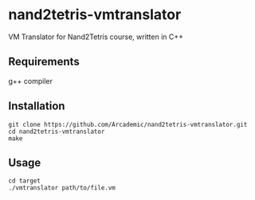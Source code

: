 # nand2tetris-vmtranslator
VM Translator for Nand2Tetris course, written in C++

## Requirements
g++ compiler

## Installation
```
git clone https://github.com/Arcademic/nand2tetris-vmtranslator.git
cd nand2tetris-vmtranslator
make
```

## Usage
```
cd target
./vmtranslator path/to/file.vm
```
